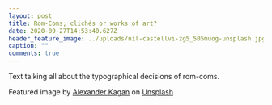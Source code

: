```yaml
---
layout: post
title: Rom-Coms; clichés or works of art?
date: 2020-09-27T14:53:40.627Z
header_feature_image: ../uploads/nil-castellvi-zg5_505muog-unsplash.jpg
caption: ""
comments: true
---
```

Text talking all about the typographical decisions of rom-coms.

Featured image by [Alexander Kagan](https://unsplash.com/@allewollenalex?utm_source=unsplash&utm_medium=referral&utm_content=creditCopyText) on [Unsplash](https://unsplash.com/s/photos/paris?utm_source=unsplash&utm_medium=referral&utm_content=creditCopyText)